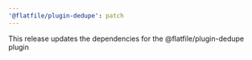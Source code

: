 ```yaml
---
'@flatfile/plugin-dedupe': patch
---
```


This release updates the dependencies for the @flatfile/plugin-dedupe plugin
